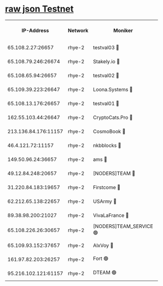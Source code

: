 
[raw json Testnet](https://rpc-check.quickt.stavr.tech/quickt/rpc-quickt-result.json)
=


<table><tr><th>IP-Address</th><th>Network</th><th>Moniker</th><th>Latest Block Height</th><th>Earliest Block Height</th><th>Catching Up</th><th>Tx Index</th><th>Voting Power</th><th>Scan Time</th></tr><tr><td>65.108.2.27:26657</td><td>rhye-2</td><td>testval03 🔴</td><td>389888</td><td>1</td><td>False</td><td>on</td><td>11002050</td><td>2024-01-18T05:54:48.524520898UTC</td></tr><tr><td>65.108.79.246:26674</td><td>rhye-2</td><td>Stakely.io 🔴</td><td>389888</td><td>1</td><td>False</td><td>on</td><td>10010</td><td>2024-01-18T05:54:53.044663161UTC</td></tr><tr><td>65.108.65.94:26657</td><td>rhye-2</td><td>testval02 🔴</td><td>389889</td><td>1</td><td>False</td><td>on</td><td>11002050</td><td>2024-01-18T05:54:55.949745387UTC</td></tr><tr><td>65.109.39.223:26647</td><td>rhye-2</td><td>Loona.Systems 🔴</td><td>389889</td><td>1</td><td>False</td><td>off</td><td>86949</td><td>2024-01-18T05:54:58.362425194UTC</td></tr><tr><td>65.108.13.176:26657</td><td>rhye-2</td><td>testval01 🔴</td><td>389890</td><td>1</td><td>False</td><td>on</td><td>13082010</td><td>2024-01-18T05:54:59.045823020UTC</td></tr><tr><td>162.55.103.44:26647</td><td>rhye-2</td><td>CryptoCats.Pro 🔴</td><td>389896</td><td>1</td><td>False</td><td>off</td><td>9999</td><td>2024-01-18T05:55:31.535460602UTC</td></tr><tr><td>213.136.84.176:11157</td><td>rhye-2</td><td>CosmoBook 🔴</td><td>389894</td><td>65301</td><td>False</td><td>off</td><td>1528057</td><td>2024-01-18T05:55:25.075317861UTC</td></tr><tr><td>46.4.121.72:11157</td><td>rhye-2</td><td>nkbblocks 🔴</td><td>389886</td><td>70101</td><td>False</td><td>off</td><td>81491</td><td>2024-01-18T05:54:40.500741405UTC</td></tr><tr><td>149.50.96.24:36657</td><td>rhye-2</td><td>ams 🔴</td><td>389892</td><td>133501</td><td>False</td><td>on</td><td>10786</td><td>2024-01-18T05:55:14.489052799UTC</td></tr><tr><td>49.12.84.248:20657</td><td>rhye-2</td><td>[NODERS]TEAM 🔴</td><td>389892</td><td>146001</td><td>False</td><td>on</td><td>59690</td><td>2024-01-18T05:55:12.086386437UTC</td></tr><tr><td>31.220.84.183:19657</td><td>rhye-2</td><td>Firstcome 🔴</td><td>389887</td><td>165001</td><td>False</td><td>off</td><td>724902</td><td>2024-01-18T05:54:48.174532240UTC</td></tr><tr><td>62.212.65.138:22657</td><td>rhye-2</td><td>USArmy 🔴</td><td>389887</td><td>198001</td><td>False</td><td>on</td><td>59069</td><td>2024-01-18T05:54:47.740587482UTC</td></tr><tr><td>89.38.98.200:21027</td><td>rhye-2</td><td>VivaLaFrance 🔴</td><td>389887</td><td>220501</td><td>False</td><td>off</td><td>10000</td><td>2024-01-18T05:54:42.863157385UTC</td></tr><tr><td>65.108.226.26:30657</td><td>rhye-2</td><td>[NODERS]TEAM_SERVICE 🟢</td><td>389890</td><td>241501</td><td>False</td><td>on</td><td>0</td><td>2024-01-18T05:54:58.704421520UTC</td></tr><tr><td>65.109.93.152:37657</td><td>rhye-2</td><td>AlxVoy 🔴</td><td>389887</td><td>315173</td><td>False</td><td>on</td><td>143351</td><td>2024-01-18T05:54:45.373374562UTC</td></tr><tr><td>161.97.82.203:26257</td><td>rhye-2</td><td>Fort 🟢</td><td>389886</td><td>330438</td><td>False</td><td>on</td><td>0</td><td>2024-01-18T05:54:40.209600540UTC</td></tr><tr><td>95.216.102.121:61157</td><td>rhye-2</td><td>DTEAM 🟢</td><td>389889</td><td>382901</td><td>False</td><td>on</td><td>0</td><td>2024-01-18T05:54:53.459196401UTC</td></tr></table>